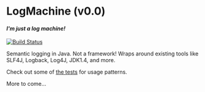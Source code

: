 # LogMachine (v0.0)
#### *I'm just a log machine!*

[![Build Status](https://travis-ci.org/UnquietCode/LogMachine.png)](https://travis-ci.org/UnquietCode/LogMachine)

Semantic logging in Java. Not a framework!
Wraps around existing tools like SLF4J, Logback, Log4J, JDK1.4, and more.

Check out some of [the tests](https://github.com/UnquietCode/LogMachine/blob/master/lm-core/src/test/java/unquietcode/tools/logmachine/TestBasicLogMachine.java#L143) for usage patterns.

More to come...